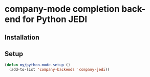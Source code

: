 # company-mode completion back-end for Python JEDI

## Installation

## Setup

```el
(defun my/python-mode-setup ()
  (add-to-list 'company-backends 'company-jedi))
```

